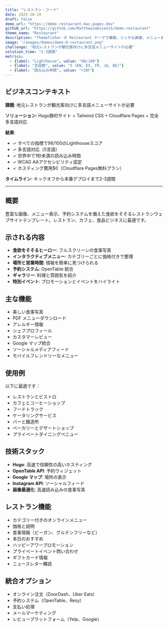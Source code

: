```yaml
---
title: "レストラン・フード"
date: 2025-10-29
draft: false
demo_url: "https://demo-restaurant-4az.pages.dev"
github_url: "https://github.com/MatthewJamisonJS/demo-restaurant"
theme_name: "Restaurant"
description: "Themefisher の Restaurant テーマで構築。リッチな画像、メニュー表示、予約システムを備えた食欲をそそるレストランウェブサイト。"
image: "/images/demos/demo-6-restaurant.png"
challenge: "地元レストランが観光客向けに多言語メニューサイトが必要"
solution_time: "2-3週間"
metrics:
  - {label: "Lighthouse", value: "98/100"}
  - {label: "言語数", value: "5 (EN, ES, FR, JA, DE)"}
  - {label: "読み込み時間", value: "<1秒"}
---
```


## ビジネスコンテキスト

**課題**: 地元レストランが観光客向けに多言語メニューサイトが必要

**ソリューション**: Hugo静的サイト + Tailwind CSS + Cloudflare Pages + 完全多言語対応

**結果**:
- ✓ すべての指標で98/100のLighthouseスコア
- ✓ 多言語対応（5言語）
- ✓ 世界中で1秒未満の読み込み時間
- ✓ WCAG AAアクセシビリティ認定
- ✓ ホスティング費用$0（Cloudflare Pages無料プラン）

**タイムライン**: キックオフから本番デプロイまで2-3週間

---

## 概要

豊富な画像、メニュー表示、予約システムを備えた食欲をそそるレストランウェブサイトテンプレート。レストラン、カフェ、食品ビジネスに最適です。

## 示される内容

- **食欲をそそるヒーロー**: フルスクリーンの食事写真
- **インタラクティブメニュー**: カテゴリーごとに価格付きで整理
- **場所と営業時間**: 情報を簡単に見つけられる
- **予約システム**: OpenTable 統合
- **ギャラリー**: 料理と雰囲気を紹介
- **特別イベント**: プロモーションとイベントをハイライト

## 主な機能

- 美しい食事写真
- PDF メニューダウンロード
- アレルギー情報
- シェフプロフィール
- カスタマーレビュー
- Google マップ統合
- ソーシャルメディアフィード
- モバイルフレンドリーなメニュー

## 使用例

以下に最適です：
- レストランとビストロ
- カフェとコーヒーショップ
- フードトラック
- ケータリングサービス
- バーと醸造所
- ベーカリーとデザートショップ
- プライベートダイニングベニュー

## 技術スタック

- **Hugo**: 高速で信頼性の高いホスティング
- **OpenTable API**: 予約ウィジェット
- **Google マップ**: 場所の表示
- **Instagram API**: ソーシャルフィード
- **画像最適化**: 高速読み込みの食事写真

## レストラン機能

- カテゴリー付きのオンラインメニュー
- 価格と説明
- 食事情報（ビーガン、グルテンフリーなど）
- 本日のおすすめ
- ハッピーアワープロモーション
- プライベートイベント問い合わせ
- ギフトカード情報
- ニュースレター購読

## 統合オプション

- オンライン注文（DoorDash、Uber Eats）
- 予約システム（OpenTable、Resy）
- 支払い処理
- メールマーケティング
- レビュープラットフォーム（Yelp、Google）
